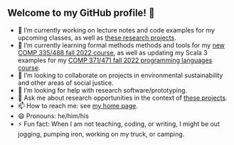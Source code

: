 ## Welcome to my GitHub profile! 👋

<!--
**klaeufer/klaeufer** is a ✨ _special_ ✨ repository because its `README.md` (this file) appears on your GitHub profile.

Here are some ideas to get you started:
-->

- 🔭 I’m currently working on lecture notes and code examples for my upcoming classes, as well as [these research projects](https://laufer.cs.luc.edu/#research).
- 🌱 I’m currently learning formal methods methods and tools for my [new COMP 335/488 fall 2022 course](https://laufer.cs.luc.edu/lucformalmethodscourse), as well as updating my Scala 3 examples for my [COMP 371/471 fall 2022 programming languages course](https://lucproglangcourse.github.io).
- 👯 I’m looking to collaborate on projects in environmental sustainability and other areas of social justice.
- 🤔 I’m looking for help with research software/prototyping.
- 💬 Ask me about research opportunities in the context of [these projects](https://laufer.cs.luc.edu/#research).
- 📫 How to reach me: see [my home page](https://laufer.cs.luc.edu).
- 😄 Pronouns: he/him/his
- ⚡ Fun fact: When I am not teaching, coding, or writing, I might be out jogging, pumping iron, working on my truck, or camping.
